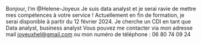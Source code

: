 Bonjour, I’m @Helene-Joyeux
Je suis data analyst et je serai ravie de mettre mes compétences à votre service !
Actuellement en fin de formation, je serai disponible à partir du 12 février 2024.
Je cherche un CDI  en tant que Data analyst, business analyst
Vous pouvez me contacter via mon adresse mail joyeuxhel@gmail.com ou mon numéro de téléphone : 06 80 74 09 24

<!---
Helene-Joyeux/Helene-Joyeux is a ✨ special ✨ repository because its `README.md` (this file) appears on your GitHub profile.
You can click the Preview link to take a look at your changes.
--->

